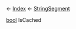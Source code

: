 ← [Index](Api-Index) ← [StringSegment](VRage.Game.ModAPI.Ingame.Utilities.StringSegment)

[bool](System.Boolean) IsCached

